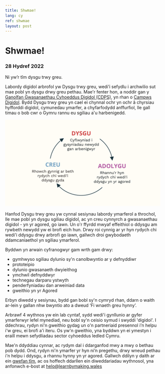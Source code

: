 ```yaml
---
title: Shwmae!
lang: cy
ref: shwmae
layout: post
---
```


# Shwmae!
### 28 Hydref 2022
 
Ni yw’r tîm dysgu trwy greu. 
 
Labordy digidol arbrofol yw Dysgu trwy greu, wedi’i sefydlu i archwilio sut mae pobl yn dysgu drwy greu pethau. Mae'r fenter hon, a noddir gan y [Ganolfan Gwasanaethau Cyhoeddus Digidol (CDPS)](https://gwasanaethaucyhoeddusdigidol.llyw.cymru/), yn rhan o [Campws Digidol](https://gwasanaethaucyhoeddusdigidol.llyw.cymru/ein-gwaith/hyfforddiant-digidol). Bydd Dysgu trwy greu yn cael ei chynnal ochr yn ochr â chyrsiau hyfforddi digidol, cymunedau ymarfer, a chyfarfodydd anffurfiol, lle gall timau o bob cwr o Gymru rannu eu sgiliau a'u harbenigedd.

![Learn, Make, Reflect.. Repeat, repeat, repeat](/assets/images/dysgu-adolygu-creu.png)

Hanfod Dysgu trwy greu yw cynnal sesiynau labordy ymarferol a throchol, lle mae pobl yn dysgu sgiliau digidol, ac yn creu cynnyrch a gwasanaethau digidol - yn yr agored, go iawn. Un o'r ffyrdd mwyaf effeithiol o ddysgu am rywbeth newydd yw ei brofi eich hun. Drwy roi cynnig ar yr hyn rydych chi wedi'i ddysgu drwy arbrofi go iawn, gallwch droi gwybodaeth ddamcaniaethol yn sgiliau ymarferol.
 
Byddwn yn arwain cyfranogwyr gam wrth gam drwy:
* gymhwyso sgiliau dylunio sy'n canolbwyntio ar y defnyddiwr
* prototeipio
* dylunio gwasanaeth dwyieithog 
* ymchwil defnyddwyr
* technegau darparu ystwyth
* penderfyniadau dan arweiniad data
* gweithio yn yr Agored
 
Erbyn diwedd y sesiynau, bydd gan bobl sy'n cymryd rhan, ddarn o waith ar-lein y gallan nhw bwyntio ato a dweud ‘Fi wnaeth greu hynny’. 
 
Arbrawf 4 wythnos yw ein lab cyntaf, sydd wedi'i gynllunio ar gyfer ymarferwyr lefel mynediad, neu bobl sy'n ceisio symud i swyddi 'digidol'. I ddechrau, rydyn ni'n gweithio gydag un o'n partneriaid presennol i’n helpu i'w greu, ei brofi a'i iteru. Os yw'n gweithio, yna byddwn yn ei ymestyn i eraill mewn sefydliadau sector cyhoeddus ledled Cymru.
 
Mae'n ddyddiau cynnar, ac rydym dal i ddarganfod mwy a mwy o bethau pob dydd. Ond, rydyn ni'n ymarfer yr hyn ni’n pregethu, drwy wneud pethau i'n helpu i ddysgu, a rhannu hynny yn yr agored. Gallwch ddilyn y daith ar ein [gwefan tîm](https://learnbymaking.wales/cy), ac os hoffech ddarllen ein diweddariadau wythnosol, yna anfonwch e-bost at [helo@learnbymaking.wales](mailto:helo@learnbymaking.wales)